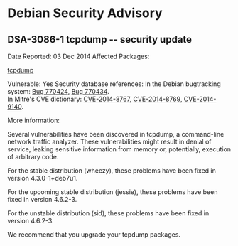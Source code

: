 
Debian Security Advisory
========================


DSA-3086-1 tcpdump -- security update
-------------------------------------



Date Reported:
03 Dec 2014
Affected Packages:

[tcpdump](https://packages.debian.org/src:tcpdump)

Vulnerable:
Yes
Security database references:
In the Debian bugtracking system: [Bug 770424](https://bugs.debian.org/cgi-bin/bugreport.cgi?bug=770424), [Bug 770434](https://bugs.debian.org/cgi-bin/bugreport.cgi?bug=770434).  
In Mitre's CVE dictionary: [CVE-2014-8767](https://security-tracker.debian.org/tracker/CVE-2014-8767), [CVE-2014-8769](https://security-tracker.debian.org/tracker/CVE-2014-8769), [CVE-2014-9140](https://security-tracker.debian.org/tracker/CVE-2014-9140).  

More information:

Several vulnerabilities have been discovered in tcpdump, a command-line
network traffic analyzer. These vulnerabilities might result in denial
of service, leaking sensitive information from memory or, potentially,
execution of arbitrary code.


For the stable distribution (wheezy), these problems have been fixed in
version 4.3.0-1+deb7u1.


For the upcoming stable distribution (jessie), these problems have been
fixed in version 4.6.2-3.


For the unstable distribution (sid), these problems have been fixed in
version 4.6.2-3.


We recommend that you upgrade your tcpdump packages.





